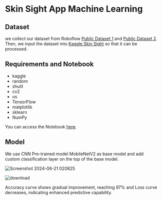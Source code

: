 # Skin Sight App Machine Learning


## Dataset

we collect our dataset from Roboflow [Public Dataset 1](https://universe.roboflow.com/parin-kittipongdaja-vwmn3/skin-problem-multilabel) and [Public Dataset 2](https://universe.roboflow.com/test-itme1/redness-7qf1p). Then, we input the dataset into [Kaggle Skin Sight](https://www.kaggle.com/datasets/tessaagitha/skinsightapp) so that it can be processed.


## Requirements and Notebook

- kaggle
- random
- shutil
- cv2
- os
- TensorFlow
- matplotlib
- sklearn
- NumPy

You can access the Notebook [here](https://colab.research.google.com/drive/1IgC8B7l2GGIBd5Btma7JNjMrQgUlVxv7?usp=sharing).


## Model

We use CNN Pre-trained model MobileNetV2 as base model and add custom classification layer on the top of the base model.

![Screenshot 2024-06-21 020825](https://github.com/SkinSightApp/SKinSIght-ML/assets/80873008/39fa4111-6d44-44cc-a8ab-5b6fb15679ee)

![download](https://github.com/SkinSightApp/SKinSIght-ML/assets/80873008/442065fe-b691-4901-8e5e-c46fea6bf175)

Accuracy curve shows gradual improvement, reaching 97% and Loss curve decreases, indicating enhanced predictive capability.
